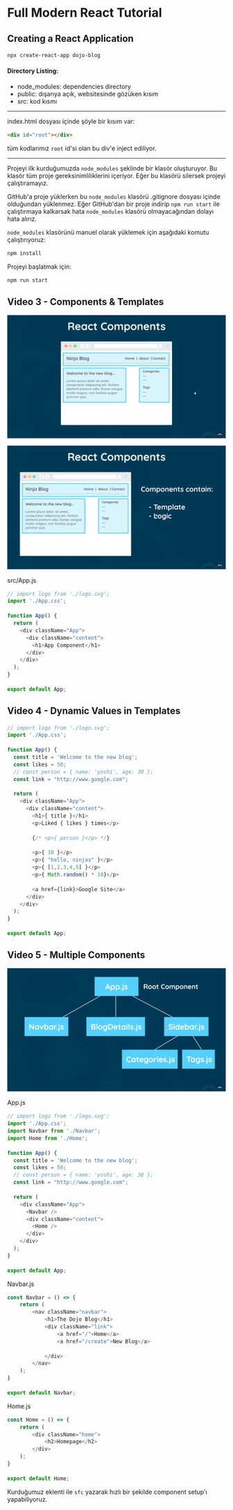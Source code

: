 # Full Modern React Tutorial

## Creating a React Application

```bash
npx create-react-app dojo-blog
```

#### Directory Listing:

- node_modules: dependencies directory
- public: dışarıya açık, websitesinde gözüken kısım
- src: kod kısmı

---

index.html dosyası içinde şöyle bir kısım var:

```html
<div id="root"></div>
```

tüm kodlarımız `root` id'si olan bu div'e inject ediliyor.

---

Projeyi ilk kurduğumuzda `node_modules` şeklinde bir klasör oluşturuyor. Bu klasör tüm proje gereksinimliliklerini içeriyor. Eğer bu klasörü silersek projeyi çalıştıramayız.

GitHub'a proje yüklerken bu `node_modules` klasörü .gitignore dosyası içinde olduğundan yüklenmez. Eğer GitHub'dan bir proje indirip `npm run start` ile çalıştırmaya kalkarsak hata `node_modules` klasörü olmayacağından dolayı hata alırız.

`node_modules` klasörünü manuel olarak yüklemek için aşağıdaki komutu çalıştırıyoruz:

```bash
npm install
```

Projeyi başlatmak için:

```bash
npm run start
```

## Video 3 - Components & Templates

![](note-imgs/React-Components.png)

![](note-imgs/React-Components-2.png)

src/App.js
```js
// import logo from './logo.svg';
import './App.css';

function App() {
  return (
    <div className="App">
      <div className="content">
        <h1>App Component</h1>
      </div>
    </div>
  );
}

export default App;
```

## Video 4 - Dynamic Values in Templates

```js
// import logo from './logo.svg';
import './App.css';

function App() {
  const title = 'Welcome to the new blog';
  const likes = 50;
  // const person = { name: 'yoshi', age: 30 };
  const link = "http://www.google.com";

  return (
    <div className="App">
      <div className="content">
        <h1>{ title }</h1>
        <p>Liked { likes } times</p>

        {/* <p>{ person }</p> */}

        <p>{ 10 }</p>
        <p>{ "hello, ninjas" }</p>
        <p>{ [1,2,3,4,5] }</p>
        <p>{ Math.random() * 10}</p>

        <a href={link}>Google Site</a>
      </div>
    </div>
  );
}

export default App;
```

## Video 5 - Multiple Components

![](note-imgs/Component-Tree.png)

App.js
```js
// import logo from './logo.svg';
import './App.css';
import Navbar from './Navbar';
import Home from './Home';

function App() {
  const title = 'Welcome to the new blog';
  const likes = 50;
  // const person = { name: 'yoshi', age: 30 };
  const link = "http://www.google.com";

  return (
    <div className="App">
      <Navbar />
      <div className="content">
        <Home />
      </div>
    </div>
  );
}

export default App;
```

Navbar.js
```js
const Navbar = () => {
    return (
        <nav className="navbar">
            <h1>The Dojo Blog</h1>
            <div className="link">
                <a href="/">Home</a>
                <a href="/create">New Blog</a>
                
            </div>
        </nav>
    );
}
 
export default Navbar;
```

Home.js
```js
const Home = () => {
    return (
        <div className="home">
            <h2>Homepage</h2>
        </div>
    );
}
 
export default Home;
```

Kurduğumuz eklenti ile `sfc` yazarak hızlı bir şekilde component setup'ı yapabiliyoruz.
